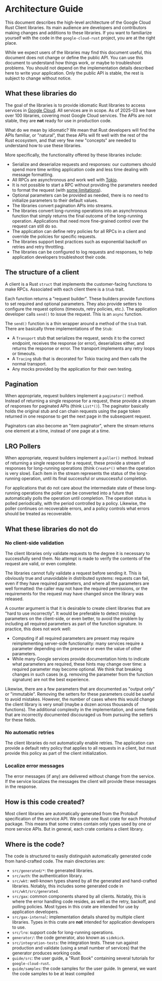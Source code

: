 # Architecture Guide

This document describes the high-level architecture of the Google Cloud Rust
Client libraries. Its main audience are developers and contributors making
changes and additions to these libraries. If you want to familiarize yourself
with the code in the `google-cloud-rust` project, you are at the right place.

While we expect users of the libraries may find this document useful, this
document does not change or define the public API. You can use this document to
understand how things work, or maybe to troubleshoot problems. You should not
depend on the implementation details described here to write your application.
Only the public API is stable, the rest is subject to change without notice.

## What these libraries do

The goal of the libraries is to provide idiomatic Rust libraries to access
services in [Google Cloud](https://cloud.google.com). All services are in scope.
As of 2025-03 we have over 100 libraries, covering most Google Cloud services.
The APIs are not stable, they are **not** ready for use in production code.

What do we mean by idiomatic? We mean that Rust developers will find the APIs
familiar, or "natural", that these APIs will fit well with the rest of the Rust
ecosystem, and that very few new "concepts" are needed to understand how to use
these libraries.

More specifically, the functionality offered by these libraries include:

- Serialize and deserialize requests and responses: our customers should spend
  more time writing application code and less time dealing with message
  formatting.
- All RPCs are asynchronous and work well with [Tokio].
- It is not possible to start a RPC without providing the parameters needed to
  format the request (with [some limitations](#what-these-libraries-do-not-do)).
- Optional parameters can be provided as needed, there is no need to initialize
  parameters to their default values.
- The libraries convert pagination APIs into streams.
- The libraries convert long-running operations into an asynchronous function
  that simply returns the final outcome of the long-running operation.
  Applications that need more fine-grained control over the request can still do
  so.
- The application can define retry policies for all RPCs in a client and
  override the policies for specific requests.
- The libraries support best practices such as exponential backoff on retries
  and retry throttling.
- The libraries can be configured to log requests and responses, to help
  application developers troubleshoot their code.

## The structure of a client

A client is a Rust `struct` that implements the customer-facing functions to
make RPCs. Associated with each client there is a `Stub` trait.

Each function returns a "request builder". These builders provide functions to
set required and optional parameters. They also provide setters to configure the
request options (timeouts, retry policies, etc.). The application developer
calls `send()` to issue the request. This is an `async` function.

The `send()` function is a thin wrapper around a method of the `Stub` trait.
There are basically three implementations of the `Stub`:

- A `Transport` stub that serializes the request, sends it to the correct
  endpoint, receives the response (or error), deserializes either, and returns
  the response or error. The transport implements any retry loops or timeouts.
- A `Tracing` stub that is decorated for Tokio tracing and then calls the normal
  transport.
- Any mocks provided by the application for their own testing.

## Pagination

When appropriate, request builders implement a `paginator()` method. Instead of
returning a single response for a request, these provide a stream of responses
for paginated APIs (think `List*()`). The paginator basically holds the original
stub and can chain requests using the page token returned in one response to get
the next page in the subsequent request.

Paginators can also become an "item paginator", where the stream returns one
element at a time, instead of one page at a time.

## LRO Pollers

When appropriate, request builders implement a `poller()` method. Instead of
returning a single response for a request, these provide a stream of responses
for long-running operations (think `Create*()` when the operation is very slow).
Each item in the stream represents the status of the long-running operation,
until its final successful or unsuccessful completion.

For applications that do not care about the intermediate state of these
long-running operations the poller can be converted into a future that
automatically polls the operation until completion. The operation status is
polled periodically, with the period controlled by a policy. Likewise, the
poller continues on recoverable errors, and a policy controls what errors should
be treated as recoverable.

## What these libraries do not do

### No client-side validation

The client libraries only validate requests to the degree it is necessary to
successfully send them. No attempt is made to verify the contents of the request
are valid, or even complete.

The libraries cannot fully validate a request before sending it. This is
obviously true and unavoidable in distributed systems: requests can fail, even
if they have required parameters, and where all the parameters are well
formatted: the caller may not have the required permissions, or the requirements
for the request may have changed since the library was released.

A counter argument is that it is desirable to create client libraries that are
"hard to use incorrectly". It would be preferable to detect missing parameters
on the client-side, or even better, to avoid the problem by including all
required parameters as part of the function signature. In practice, this does
not work well:

- Computing if all required parameters are present may require reimplementing
  server-side functionality: many services require a parameter depending on the
  presence or even the value of other parameters.
- While many Google services provide documentation hints to indicate what
  parameters are required, these hints may change over time: a required
  parameter may become optional. We think that breaking changes in such cases
  (e.g. removing the parameter from the function signature) are not the best
  experience.

Likewise, there are a few parameters that are documented as "output only" or
"immutable". Removing the setters for these parameters could be useful to avoid
mistakes. However, the number of cases where this would change the client
library is very small (maybe a dozen across thousands of functions). The
additional complexity in the implementation, and some fields that are
incorrectly documented discouraged us from pursuing the setters for these
fields.

### No automatic retries

The client libraries do not automatically enable retries. The application can
provide a default retry policy that applies to all requests in a client, but
must provide this policy as part of the client initialization.

### Localize error messages

The error messages (if any) are delivered without change from the service. If
the service localizes the messages the client will provide these messages in the
response.

## How is this code created?

Most client libraries are automatically generated from the Protobuf
specification of the service API. We create one Rust crate for each Protobuf
package. This means that some crates contain only types used by one or more
service APIs. But in general, each crate contains a client library.

## Where is the code?

The code is structured to easily distinguish automatically generated code from
hand-crafted code. The main directories are:

- `src/generated/*`: the generated libraries.
- `src/auth`: the authentication library.
- `src/wkt`: well-known types shared by all the generated and hand-crafted
  libraries. Notably, this includes some generated code in
  `src/wkt/src/generated`.
- `src/gax`: common components shared by all clients. Notably, this is where the
  error handling code resides, as well as the retry, backoff, and polling
  policies. Most types in this crate are intended for use by application
  developers.
- `src/gax-internal`: implementation details shared by multiple client
  libraries. Types in this crate are **not** intended for application developers
  to use.
- `src/lro`: support code for long-running operations.
- `generator/`: the code generator, also known as `sidekick`.
- `src/integration-tests`: the integration tests. These run against production
  and validate (using a small number of services) that the generator produces
  working code.
- `guide/src`: the user guide, a "Rust Book" containing several tutorials for
  `google-cloud-rust`.
- `guide/samples`: the code samples for the user guide. In general, we want the
  code samples to be at least compiled

[tokio]: https://tokio.rs
